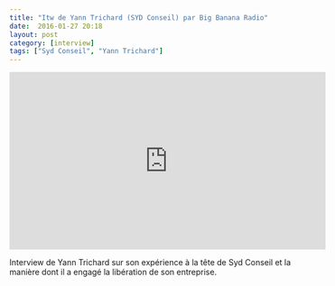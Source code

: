 ```yaml
---
title: "Itw de Yann Trichard (SYD Conseil) par Big Banana Radio"
date:  2016-01-27 20:18
layout: post
category: [interview]
tags: ["Syd Conseil", "Yann Trichard"]
---
```


<iframe width="560" height="315" src="https://www.youtube.com/embed/fz8ZEvP4-a0?rel=0&amp;showinfo=0" frameborder="0" allowfullscreen></iframe>

<p>Interview de Yann Trichard sur son expérience à la tête de Syd Conseil et la manière dont il a engagé la libération de son entreprise.</p>
